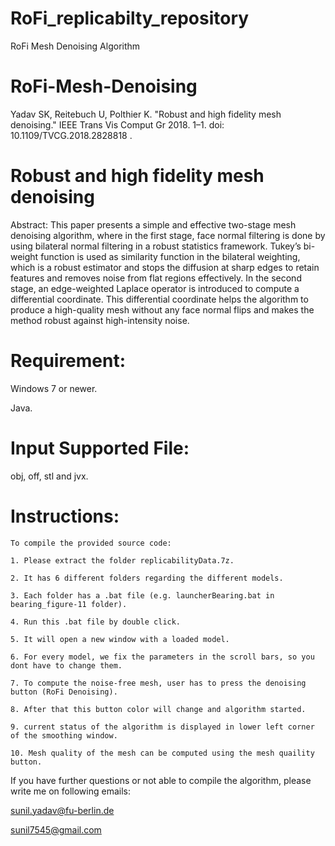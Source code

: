 # RoFi_replicabilty_repository
RoFi Mesh Denoising Algorithm 
# RoFi-Mesh-Denoising


Yadav SK, Reitebuch U, Polthier K. "Robust and high fidelity mesh denoising." IEEE Trans Vis Comput Gr 2018. 1–1. doi: 10.1109/TVCG.2018.2828818 .

# Robust and high fidelity mesh denoising

Abstract: This paper presents a simple and effective two-stage mesh denoising algorithm, where in the first stage, face normal filtering is done by using bilateral normal filtering in a robust statistics framework. Tukey’s bi-weight function is used as similarity function in the bilateral weighting, which is a robust estimator and stops the diffusion at sharp edges to retain features and removes noise from flat regions effectively. In the second stage, an edge-weighted Laplace operator is introduced to compute a differential coordinate. This differential coordinate helps the algorithm to produce a high-quality mesh without any face normal flips and makes the method robust against high-intensity noise.

# Requirement:

Windows 7 or newer.

Java.

# Input Supported File:
obj, off, stl and jvx.

# Instructions:

    To compile the provided source code:
    
    1. Please extract the folder replicabilityData.7z.
    
    2. It has 6 different folders regarding the different models.
    
    3. Each folder has a .bat file (e.g. launcherBearing.bat in bearing_figure-11 folder).
    
    4. Run this .bat file by double click.
    
    5. It will open a new window with a loaded model.
    
    6. For every model, we fix the parameters in the scroll bars, so you dont have to change them.
    
    7. To compute the noise-free mesh, user has to press the denoising button (RoFi Denoising).
    
    8. After that this button color will change and algorithm started.
    
    9. current status of the algorithm is displayed in lower left corner of the smoothing window.
    
    10. Mesh quality of the mesh can be computed using the mesh quaility button.
   

If you have further questions or not able to compile the algorithm, please write me on following emails:
 
 sunil.yadav@fu-berlin.de
 
 sunil7545@gmail.com



